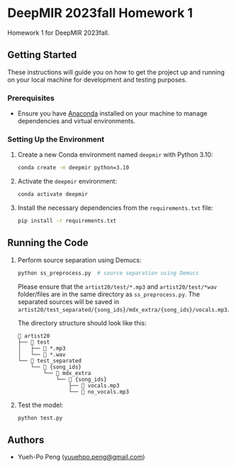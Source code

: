 # DeepMIR 2023fall Homework 1

Homework 1 for DeepMIR 2023fall.

## Getting Started

These instructions will guide you on how to get the project up and running on your local machine for development and testing purposes.

### Prerequisites

- Ensure you have [Anaconda](https://www.anaconda.com/products/individual) installed on your machine to manage dependencies and virtual environments.

### Setting Up the Environment

1. Create a new Conda environment named `deepmir` with Python 3.10:
    ```bash
    conda create -n deepmir python=3.10
    ```

2. Activate the `deepmir` environment:
    ```bash
    conda activate deepmir
    ```

3. Install the necessary dependencies from the `requirements.txt` file:
    ```bash
    pip install -r requirements.txt
    ```

## Running the Code

1. Perform source separation using Demucs:
    ```bash
    python ss_preprocess.py  # source separation using Demucs
    ```
    Please ensure that the `artist20/test/*.mp3` and `artist20/test/*wav` folder/files are in the same directory as `ss_preprocess.py`.
    The separated sources will be saved in `artist20/test_separated/{song_ids}/mdx_extra/{song_ids}/vocals.mp3`.
    
    The directory structure should look like this:

    ```
    📂 artist20
    ├── 📂 test
    │   ├── 🎵 *.mp3
    │   └── 🎵 *.wav
    └── 📂 test_separated
        └── 📂 {song_ids}
            └── 📂 mdx_extra
                └── 📂 {song_ids}
                    ├── 🎵 vocals.mp3
                    └── 🎵 no_vocals.mp3
    ```


    


2. Test the model:
    ```bash
    python test.py 
    ```

## Authors

- Yueh-Po Peng (yuuehpo.peng@gmail.com)